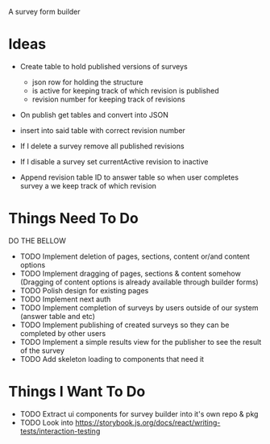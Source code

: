 A survey form builder

# Ideas

- Create table to hold published versions of surveys

  - json row for holding the structure
  - is active for keeping track of which revision is published
  - revision number for keeping track of revisions

- On publish get tables and convert into JSON
- insert into said table with correct revision number

- If I delete a survey remove all published revisions

- If I disable a survey set currentActive revision to inactive

- Append revision table ID to answer table so when user completes survey a we keep track of which revision

# Things Need To Do

DO THE BELLOW
- TODO Implement deletion of pages, sections, content or/and content options
- TODO Implement dragging of pages, sections & content somehow (Dragging of content options is already available through builder forms)
- TODO Polish design for existing pages
- TODO Implement next auth
- TODO Implement completion of surveys by users outside of our system (answer table and etc)
- TODO Implement publishing of created surveys so they can be completed by other users
- TODO Implement a simple results view for the publisher to see the result of the survey
- TODO Add skeleton loading to components that need it

# Things I Want To Do

- TODO Extract ui components for survey builder into it's own repo & pkg
- TODO Look into https://storybook.js.org/docs/react/writing-tests/interaction-testing
